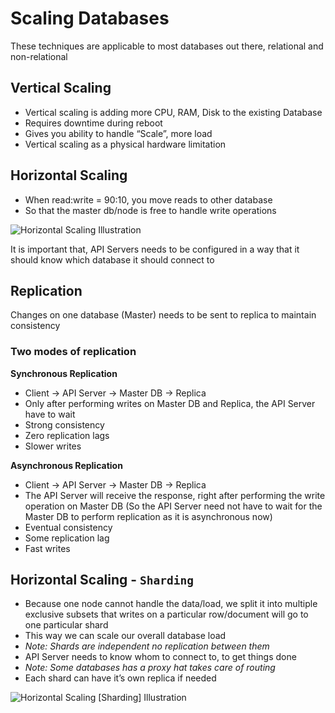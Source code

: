 # Scaling Databases

These techniques are applicable to most databases out there, relational and non-relational

## Vertical Scaling

- Vertical scaling is adding more CPU, RAM, Disk to the existing Database
- Requires downtime during reboot
- Gives you ability to handle “Scale”, more load
- Vertical scaling as a physical hardware limitation

## Horizontal Scaling

- When read:write = 90:10, you move reads to other database
- So that the master db/node is free to handle write operations

![Horizontal Scaling Illustration](https://bharath-lakshman-kumar.s3.ap-south-1.amazonaws.com/Scaling%20Databases/scaling-databases-1.png)

It is important that, API Servers needs to be configured in a way that it should know which database it should connect to

## Replication

Changes on one database (Master) needs to be sent to replica to maintain consistency

### Two modes of replication

**Synchronous Replication**

- Client → API Server → Master DB → Replica
- Only after performing writes on Master DB and Replica, the API Server have to wait
- Strong consistency
- Zero replication lags
- Slower writes

**Asynchronous Replication**

- Client → API Server → Master DB → Replica
- The API Server will receive the response, right after performing the write operation on Master DB (So the API Server need not have to wait for the Master DB to perform replication as it is asynchronous now)
- Eventual consistency
- Some replication lag
- Fast writes

## Horizontal Scaling - `Sharding`

- Because one node cannot handle the data/load, we split it into multiple exclusive subsets that writes on a particular row/document will go to one particular shard
- This way we can scale our overall database load
- _Note: Shards are independent no replication between them_
- API Server needs to know whom to connect to, to get things done
- _Note: Some databases has a proxy hat takes care of routing_
- Each shard can have it’s own replica if needed

![Horizontal Scaling [Sharding] Illustration](https://bharath-lakshman-kumar.s3.ap-south-1.amazonaws.com/Scaling%20Databases/scaling-databases-2.png)
